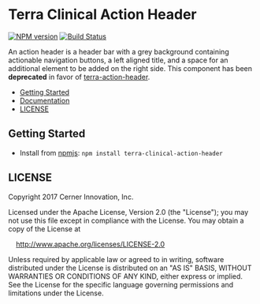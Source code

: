 # Terra Clinical Action Header


[![NPM version](http://img.shields.io/npm/v/terra-clinical-action-header.svg)](https://www.npmjs.org/package/terra-clinical-action-header)
[![Build Status](https://travis-ci.org/cerner/terra-clinical.svg?branch=master)](https://travis-ci.org/cerner/terra-clinical)

An action header is a header bar with a grey background containing actionable navigation buttons, a left aligned title, and a space for an additional element to be added on the right side. This component has been **deprecated** in
favor of [terra-action-header](https://github.com/cerner/terra-core/tree/master/packages/terra-action-header).

- [Getting Started](#getting-started)
- [Documentation](https://github.com/cerner/terra-clinical/tree/master/packages/terra-clinical-action-header/docs)
- [LICENSE](#license)

## Getting Started

- Install from [npmjs](https://www.npmjs.com): `npm install terra-clinical-action-header`

## LICENSE

Copyright 2017 Cerner Innovation, Inc.

Licensed under the Apache License, Version 2.0 (the "License"); you may not use this file except in compliance with the License. You may obtain a copy of the License at

&nbsp;&nbsp;&nbsp;&nbsp;http://www.apache.org/licenses/LICENSE-2.0

Unless required by applicable law or agreed to in writing, software distributed under the License is distributed on an "AS IS" BASIS, WITHOUT WARRANTIES OR CONDITIONS OF ANY KIND, either express or implied. See the License for the specific language governing permissions and limitations under the License.
